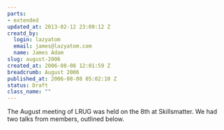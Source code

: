 ```yaml
--- 
parts: 
- extended
updated_at: 2013-02-12 23:09:12 Z
creatd_by: 
  login: lazyatom
  email: james@lazyatom.com
  name: James Adam
slug: august-2006
created_at: 2006-08-08 12:01:59 Z
breadcrumb: August 2006
published_at: 2006-08-08 05:02:10 Z
status: Draft
class_name: ""
---
```


The August meeting of LRUG was held on the 8th at Skillsmatter. We had two talks from members, outlined below.
